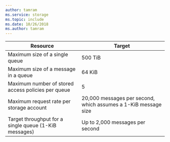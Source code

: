 ```yaml
---
author: tamram
ms.service: storage
ms.topic: include
ms.date: 10/26/2018
ms.author: tamram
---
```

| Resource | Target |
|----------|---------------|
| Maximum size of a single queue | 500 TiB |
| Maximum size of a message in a queue | 64 KiB |
| Maximum number of stored access policies per queue | 5 |
| Maximum request rate per storage account | 20,000 messages per second, which assumes a 1-KiB message size |
| Target throughput for a single queue (1-KiB messages) | Up to 2,000 messages per second |
